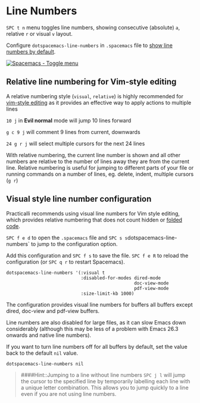 # Line Numbers
`SPC t n` menu toggles line numbers, showing consecutive (absolute) `a`, relative `r` or visual `v` layout.

Configure `dotspacemacs-line-numbers` in `.spacemacs` file to [show line numbers by default](#visual-style-line-number-configuration).

[![Spacemacs - Toggle menu](https://raw.githubusercontent.com/practicalli/graphic-design/master/spacemacs/spacemacs-line-numbers-comparison-labelled.png)](https://raw.githubusercontent.com/practicalli/graphic-design/master/spacemacs/spacemacs-line-numbers-comparison-labelled.png)


## Relative line numbering for Vim-style editing
A relative numbering style (`visual`, `relative`) is highly recommended for [vim-style editing](/spacemacs-basics/vim-basics.md) as it provides an effective way to apply actions to multiple lines

`10 j` in **Evil normal** mode will jump 10 lines forward

`g c 9 j` will comment 9 lines from current, downwards

`24 g r j` will select multiple cursors for the next 24 lines

With relative numbering, the current line number is shown and all other numbers are relative to the number of lines away they are from the current line.  Relative numbering is useful for jumping to different parts of your file or running commands on a number of lines, eg. delete, indent, multiple cursors (`g r`)


## Visual style line number configuration
Practicalli recommends using visual line numbers for Vim style editing, which provides relative numbering that does not count hidden or [folded code](/spacemacs-basics/evil-z-menu.md).

`SPC f e d` to open the `.spacemacs` file and `SPC s s`dotspacemacs-line-numbers` to jump to the configuration option.

Add this configuration and `SPC f s` to save the file.  `SPC f e R` to reload the configuration (or `SPC q r` to restart Spacemacs).

```elisp
dotspacemacs-line-numbers '(:visual t
                            :disabled-for-modes dired-mode
                                                doc-view-mode
                                                pdf-view-mode
                            :size-limit-kb 1000)
```

The configuration provides visual line numbers for buffers all buffers except dired, doc-view and pdf-view buffers.

Line numbers are also disabled for large files, as it can slow Emacs down considerably (although this may be less of a problem with Emacs 26.3 onwards and native line numbers).

If you want to turn line numbers off for all buffers by default, set the value back to the default `nil` value.

```elisp
dotspacemacs-line-numbers nil
```


> ####Hint::Jumping to a line without line numbers
> `SPC j l` will jump the cursor to the specified line by temporarily labelling each line with a unique letter combination.  This allows you to jump quickly to a line even if you are not using line numbers.
